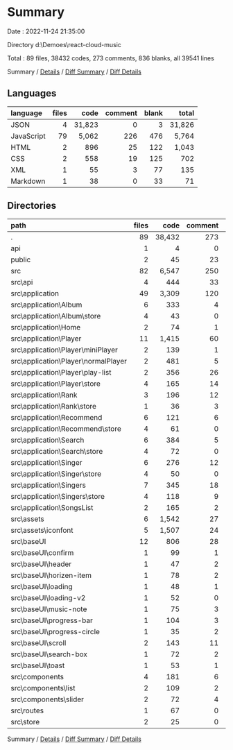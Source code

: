 # Summary

Date : 2022-11-24 21:35:00

Directory d:\\Demoes\\react-cloud-music

Total : 89 files,  38432 codes, 273 comments, 836 blanks, all 39541 lines

Summary / [Details](details.md) / [Diff Summary](diff.md) / [Diff Details](diff-details.md)

## Languages
| language | files | code | comment | blank | total |
| :--- | ---: | ---: | ---: | ---: | ---: |
| JSON | 4 | 31,823 | 0 | 3 | 31,826 |
| JavaScript | 79 | 5,062 | 226 | 476 | 5,764 |
| HTML | 2 | 896 | 25 | 122 | 1,043 |
| CSS | 2 | 558 | 19 | 125 | 702 |
| XML | 1 | 55 | 3 | 77 | 135 |
| Markdown | 1 | 38 | 0 | 33 | 71 |

## Directories
| path | files | code | comment | blank | total |
| :--- | ---: | ---: | ---: | ---: | ---: |
| . | 89 | 38,432 | 273 | 836 | 39,541 |
| api | 1 | 4 | 0 | 1 | 5 |
| public | 2 | 45 | 23 | 2 | 70 |
| src | 82 | 6,547 | 250 | 798 | 7,595 |
| src\\api | 4 | 444 | 33 | 41 | 518 |
| src\\application | 49 | 3,309 | 120 | 284 | 3,713 |
| src\\application\\Album | 6 | 333 | 4 | 27 | 364 |
| src\\application\\Album\\store | 4 | 43 | 0 | 6 | 49 |
| src\\application\\Home | 2 | 74 | 1 | 8 | 83 |
| src\\application\\Player | 11 | 1,415 | 60 | 98 | 1,573 |
| src\\application\\Player\\miniPlayer | 2 | 139 | 1 | 11 | 151 |
| src\\application\\Player\\normalPlayer | 2 | 481 | 5 | 20 | 506 |
| src\\application\\Player\\play-list | 2 | 356 | 26 | 25 | 407 |
| src\\application\\Player\\store | 4 | 165 | 14 | 18 | 197 |
| src\\application\\Rank | 3 | 196 | 12 | 27 | 235 |
| src\\application\\Rank\\store | 1 | 36 | 3 | 7 | 46 |
| src\\application\\Recommend | 6 | 121 | 6 | 22 | 149 |
| src\\application\\Recommend\\store | 4 | 61 | 0 | 9 | 70 |
| src\\application\\Search | 6 | 384 | 5 | 25 | 414 |
| src\\application\\Search\\store | 4 | 72 | 0 | 10 | 82 |
| src\\application\\Singer | 6 | 276 | 12 | 27 | 315 |
| src\\application\\Singer\\store | 4 | 50 | 0 | 7 | 57 |
| src\\application\\Singers | 7 | 345 | 18 | 38 | 401 |
| src\\application\\Singers\\store | 4 | 118 | 9 | 13 | 140 |
| src\\application\\SongsList | 2 | 165 | 2 | 12 | 179 |
| src\\assets | 6 | 1,542 | 27 | 330 | 1,899 |
| src\\assets\\iconfont | 5 | 1,507 | 24 | 326 | 1,857 |
| src\\baseUI | 12 | 806 | 28 | 103 | 937 |
| src\\baseUI\\confirm | 1 | 99 | 1 | 7 | 107 |
| src\\baseUI\\header | 1 | 47 | 2 | 4 | 53 |
| src\\baseUI\\horizen-item | 1 | 78 | 2 | 8 | 88 |
| src\\baseUI\\loading | 1 | 48 | 1 | 4 | 53 |
| src\\baseUI\\loading-v2 | 1 | 52 | 0 | 4 | 56 |
| src\\baseUI\\music-note | 1 | 75 | 3 | 14 | 92 |
| src\\baseUI\\progress-bar | 1 | 104 | 3 | 15 | 122 |
| src\\baseUI\\progress-circle | 1 | 35 | 2 | 4 | 41 |
| src\\baseUI\\scroll | 2 | 143 | 11 | 26 | 180 |
| src\\baseUI\\search-box | 1 | 72 | 2 | 12 | 86 |
| src\\baseUI\\toast | 1 | 53 | 1 | 5 | 59 |
| src\\components | 4 | 181 | 6 | 12 | 199 |
| src\\components\\list | 2 | 109 | 2 | 8 | 119 |
| src\\components\\slider | 2 | 72 | 4 | 4 | 80 |
| src\\routes | 1 | 67 | 0 | 2 | 69 |
| src\\store | 2 | 25 | 0 | 4 | 29 |

Summary / [Details](details.md) / [Diff Summary](diff.md) / [Diff Details](diff-details.md)